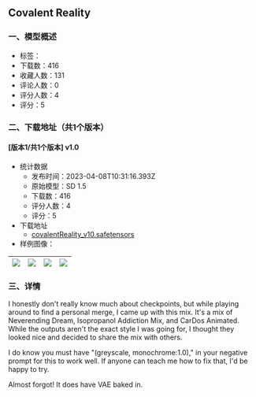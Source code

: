 ## Covalent Reality
### 一、模型概述

- 标签：
- 下载数：416
- 收藏人数：131
- 评论人数：0
- 评分人数：4
- 评分：5

### 二、下载地址（共1个版本）

#### [版本1/共1个版本] v1.0

- 统计数据
  - 发布时间：2023-04-08T10:31:16.393Z
  - 原始模型：SD 1.5
  - 下载数：416
  - 评分人数：4
  - 评分：5
- 下载地址
  - [covalentReality_v10.safetensors](https://civitai.com/api/download/models/39846)
- 样例图像：

| <img src="https://image.civitai.com/xG1nkqKTMzGDvpLrqFT7WA/2ffba02c-bffe-4288-8684-6c8ea977d100/width=450/444812.jpeg" /> | <img src="https://image.civitai.com/xG1nkqKTMzGDvpLrqFT7WA/b89e648b-c445-43a4-965a-899eb5da8800/width=450/444809.jpeg" /> | <img src="https://image.civitai.com/xG1nkqKTMzGDvpLrqFT7WA/9c9f6a07-19f4-4067-8634-6bddb369bd00/width=450/441954.jpeg" /> | <img src="https://image.civitai.com/xG1nkqKTMzGDvpLrqFT7WA/eb71f260-fe62-4259-f861-d776485b3900/width=450/441551.jpeg" /> |
| ---- | ---- | ---- | ---- |


### 三、详情
<p>I honestly don't really know much about checkpoints, but while playing around to find a personal merge, I came up with this mix. It's a mix of Neverending Dream, Isopropanol Addiction Mix, and CarDos Animated. While the outputs aren't the exact style I was going for, I thought they looked nice and decided to share the mix with others.</p><p></p><p>I do know you must have "(greyscale, monochrome:1.0)," in your negative prompt for this to work well. If anyone can teach me how to fix that, I'd be happy to try.</p><p></p><p>Almost forgot! It does have VAE baked in. </p>